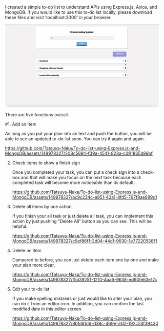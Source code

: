 I created a simple to-do list to understand APIs using Express.js, Axios, and MongoDB. If you would like to use this to-do list locally, please download these files and visit 'localhost:3000' in your browser.

![screenshot](./screenshot.png)

There are five functions overall.

#1. Add an Item
   
   As long as you put your plan into an text and push the button, you will be able to see an updated to-do list soon. You can try it again and again.
   
   https://github.com/Tatsuya-Naka/To-do-list-using-Express.js-and-MongoDB/assets/149978327/208c5694-f39a-4541-823a-c091865d96bf

2. Check items to show a finish sign
   
   Once you completed your task, you can put a check sign into a check-box and that will make you focus on the next task because each completed task will become more noticeable than its default.
   
   https://github.com/Tatsuya-Naka/To-do-list-using-Express.js-and-MongoDB/assets/149978327/ac9c234c-a851-42a1-8fd5-767f8ae989c1

3. Delete all items by one action
   
   If you finish your all task or just delete all task, you can implement this action by just pushing "Delete All" button as you can see. This will be helpful.

   
   https://github.com/Tatsuya-Naka/To-do-list-using-Express.js-and-MongoDB/assets/149978327/c9ef86f1-2d04-44c1-9930-1e77220538f1

4. Delete an item

   Campared to before, you can just delete each item one by one and make your plan more clear.

   
   https://github.com/Tatsuya-Naka/To-do-list-using-Express.js-and-MongoDB/assets/149978327/f5d39251-1210-4aa6-9638-ed90fe63e17c

5. Edit your to-do list

   If you make spelling mistakes or just would like to alter your plan, you can do it from an editor icon. In addition, you can confirm the last modified date in this editor screen.

   
   https://github.com/Tatsuya-Naka/To-do-list-using-Express.js-and-MongoDB/assets/149978327/8bfd61d6-d39c-469e-a141-192c24f39430



